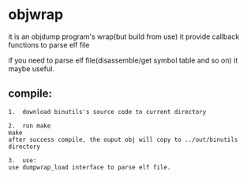 # objwrap
it is an objdump program's wrap(but build from use)
it provide callback functions to parse elf file

if you need to parse elf file(disassemble/get symbol table and so on)
it maybe useful.

## compile:
    1.	download binutils's source code to current directory

    2.	run make
	make
	after success compile, the ouput obj will copy to ../out/binutils directory

    3.  use:
	use dumpwrap_load interface to parse elf file.

